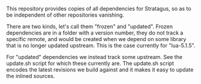 This repository provides copies of all dependencies for Stratagus, so as to be
independent of other repositories vanishing.

There are two kinds, let's call them "frozen" and "updated". Frozen dependencies
are in a folder with a version number, they do not track a specific remote, and
would be created when we depend on some library that is no longer updated
upstream. This is the case currently for "lua-5.1.5".

For "updated" dependencies we instead track some upstream. See the update.sh
script for which these currently are. The update.sh script encodes the latest
revisions we build against and it makes it easy to update the inlined sources.
